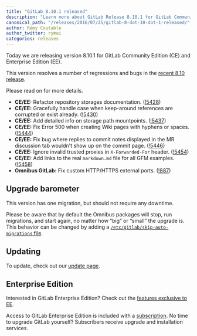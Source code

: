 ```yaml
---
title: "GitLab 8.10.1 released"
description: "Learn more about GitLab Release 8.10.1 for GitLab Community Edition (CE) and Enterprise Edition (EE)"
canonical_path: "/releases/2016/07/25/gitlab-8-dot-10-dot-1-released/"
author: Rémy Coutable
author_twitter: rymai
categories: releases
---
```



Today we are releasing version 8.10.1 for GitLab Community Edition (CE) and
Enterprise Edition (EE).

This version resolves a number of regressions and bugs in the [recent 8.10
release](/releases/2016/07/22/gitlab-8-10-released/).

Please read on for more details.

<!-- more -->

- **CE/EE:** Refactor repository storages documentation. ([!5428])
- **CE/EE:** Gracefully handle case when keep-around references are corrupted or exist already. ([!5430])
- **CE/EE:** Add detailed info on storage path mountpoints. ([!5437])
- **CE/EE:** Fix Error 500 when creating Wiki pages with hyphens or spaces. ([!5444])
- **CE/EE:** Fix bug where replies to commit notes displayed in the MR discussion tab wouldn't show up on the commit page. ([!5446])
- **CE/EE:** Ignore invalid trusted proxies in `X-Forwarded-For` header. ([!5454])
- **CE/EE:** Add links to the real `markdown.md` file for all GFM examples. ([!5458])
- **Omnibus GitLab:** Fix custom HTTP/HTTPS external ports. ([!887])

[!5428]: https://gitlab.com/gitlab-org/gitlab-ce/merge_requests/5428
[!5430]: https://gitlab.com/gitlab-org/gitlab-ce/merge_requests/5430
[!5437]: https://gitlab.com/gitlab-org/gitlab-ce/merge_requests/5437
[!5444]: https://gitlab.com/gitlab-org/gitlab-ce/merge_requests/5444
[!5446]: https://gitlab.com/gitlab-org/gitlab-ce/merge_requests/5446
[!5454]: https://gitlab.com/gitlab-org/gitlab-ce/merge_requests/5454
[!5458]: https://gitlab.com/gitlab-org/gitlab-ce/merge_requests/5458

[!887]: https://gitlab.com/gitlab-org/omnibus-gitlab/merge_requests/887

## Upgrade barometer

This version has one migration, but should not require any downtime.

Please be aware that by default the Omnibus packages will stop, run migrations,
and start again, no matter how “big” or “small” the upgrade is. This behavior
can be changed by adding a [`/etc/gitlab/skip-auto-migrations`
file](http://doc.gitlab.com/omnibus/update/README.html).

## Updating

To update, check out our [update page](/update/).

## Enterprise Edition

Interested in GitLab Enterprise Edition? Check out the [features exclusive to
EE](/features/#enterprise).

Access to GitLab Enterprise Edition is included with a [subscription](/pricing/).
No time to upgrade GitLab yourself? Subscribers receive upgrade and installation
services.
